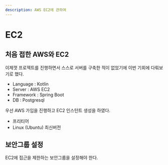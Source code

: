 ```yaml
---
description: AWS EC2에 관하여
---
```


# EC2

## 처음 접한 AWS와 EC2

이제껏 프로젝트를 진행하면서 스스로 서버를 구축한 적이 없었기에 이번 기회에 다뤄보기로 했다.

* Language : Kotlin
* Server : AWS EC2
* Framework : Spring Boot
* DB : Postgresql

우선 AWS 가입을 진행하고 EC2 인스턴트 생성을 하였다.

* 프리티어
* Linux \(Ubuntu\) 최신버전

## 보안그룹 설정

EC2에 접근을 제한하는 보안그룹을 설정해야 한다.

